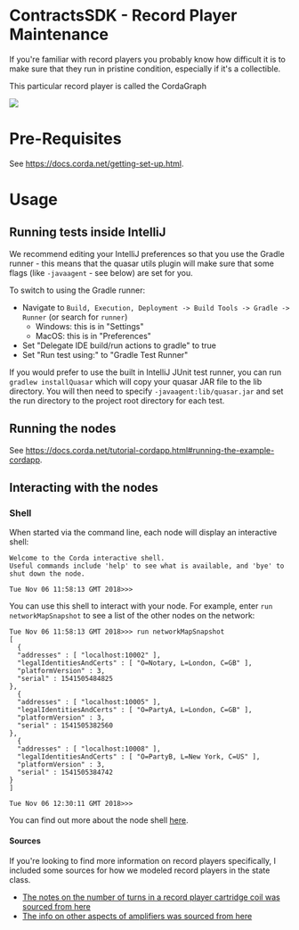 # ContractsSDK - Record Player Maintenance


If you're familiar with record players you probably know how difficult it is to make sure that they run in pristine condition, especially if it's a collectible.


This particular record player is called the CordaGraph

![](blob:https://imgur.com/04eac7f3-0849-424d-93ca-f2c11d9b3d0d)




# Pre-Requisites

See https://docs.corda.net/getting-set-up.html.

# Usage

## Running tests inside IntelliJ

We recommend editing your IntelliJ preferences so that you use the Gradle runner - this means that the quasar utils
plugin will make sure that some flags (like ``-javaagent`` - see below) are
set for you.

To switch to using the Gradle runner:

* Navigate to ``Build, Execution, Deployment -> Build Tools -> Gradle -> Runner`` (or search for `runner`)
  * Windows: this is in "Settings"
  * MacOS: this is in "Preferences"
* Set "Delegate IDE build/run actions to gradle" to true
* Set "Run test using:" to "Gradle Test Runner"

If you would prefer to use the built in IntelliJ JUnit test runner, you can run ``gradlew installQuasar`` which will
copy your quasar JAR file to the lib directory. You will then need to specify ``-javaagent:lib/quasar.jar``
and set the run directory to the project root directory for each test.

## Running the nodes

See https://docs.corda.net/tutorial-cordapp.html#running-the-example-cordapp.

## Interacting with the nodes

### Shell

When started via the command line, each node will display an interactive shell:

    Welcome to the Corda interactive shell.
    Useful commands include 'help' to see what is available, and 'bye' to shut down the node.

    Tue Nov 06 11:58:13 GMT 2018>>>

You can use this shell to interact with your node. For example, enter `run networkMapSnapshot` to see a list of
the other nodes on the network:

    Tue Nov 06 11:58:13 GMT 2018>>> run networkMapSnapshot
    [
      {
      "addresses" : [ "localhost:10002" ],
      "legalIdentitiesAndCerts" : [ "O=Notary, L=London, C=GB" ],
      "platformVersion" : 3,
      "serial" : 1541505484825
    },
      {
      "addresses" : [ "localhost:10005" ],
      "legalIdentitiesAndCerts" : [ "O=PartyA, L=London, C=GB" ],
      "platformVersion" : 3,
      "serial" : 1541505382560
    },
      {
      "addresses" : [ "localhost:10008" ],
      "legalIdentitiesAndCerts" : [ "O=PartyB, L=New York, C=US" ],
      "platformVersion" : 3,
      "serial" : 1541505384742
    }
    ]

    Tue Nov 06 12:30:11 GMT 2018>>>

You can find out more about the node shell [here](https://docs.corda.net/shell.html).


#### Sources

If you're looking to find more information on record players specifically, I included some sources for how we modeled record players in the state class.

- [The notes on the number of turns in a record player cartridge coil was sourced from here](https://www.vinylengine.com/turntable_forum/viewtopic.php?t=35449)
- [The info on other aspects of amplifiers was sourced from here](https://www.cambridgeaudio.com/usa/en/blog/amplifier-specifications)




